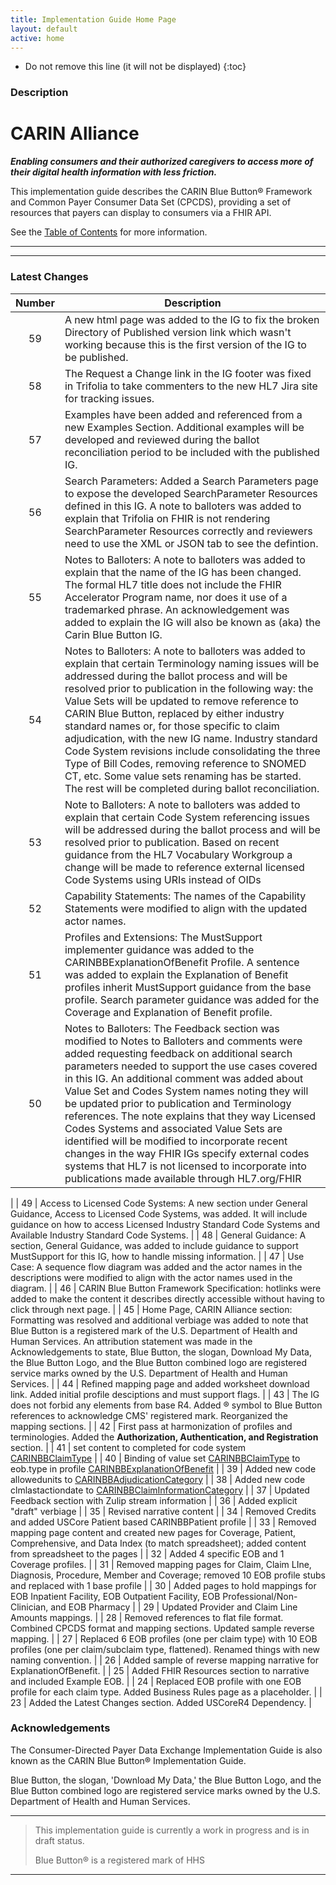 ```yaml
---
title: Implementation Guide Home Page
layout: default
active: home
---
```


<!-- { :.no_toc } -->

<!-- TOC  the css styling for this is \pages\assets\css\project.css under 'markdown-toc'-->

* Do not remove this line (it will not be displayed)
{:toc}

<!-- end TOC -->

### Description

# CARIN Alliance
**_Enabling consumers and their authorized caregivers to access more of their digital health information with less friction._**

This implementation guide describes the CARIN Blue Button&reg; Framework and Common Payer Consumer Data Set (CPCDS), providing a set of resources that payers can display to consumers via a FHIR API.

See the [Table of Contents](toc.html) for more information.

---

---
### Latest Changes


| Number | Description |
| :---: | --- |
| 59 | A new html page was added to the IG to fix the broken Directory of Published version link which wasn't working because this is the first version of the IG to be published. |
| 58 | The Request a Change link in the IG footer was fixed in Trifolia to take commenters to the new HL7 Jira site for tracking issues. |
| 57 | Examples have been added and referenced from a new Examples Section. Additional examples will be developed and reviewed during the ballot reconciliation period to be included with the published IG. |
| 56 | Search Parameters: Added a Search Parameters page to expose the developed SearchParameter Resources defined in this IG. A note to balloters was added to explain that Trifolia on FHIR is not rendering SearchParameter Resources correctly and reviewers need to use the XML or JSON tab to see the defintion. |
| 55 | Notes to Balloters: A note to balloters was added to explain that the name of the IG has been changed. The formal HL7 title does not include the FHIR Accelerator Program name, nor does it use of a trademarked phrase. An acknowledgement was added to explain the IG will also be known as (aka) the Carin Blue Button IG. |
| 54 | Notes to Balloters: A note to balloters was added to explain that certain Terminology naming issues will be addressed during the ballot process and will be resolved prior to publication in the following way: the Value Sets will be updated to remove reference to CARIN Blue Button, replaced by either industry standard names or, for those specific to claim adjudication, with the new IG name.  Industry standard Code System revisions include consolidating the three Type of Bill Codes, removing reference to SNOMED CT, etc. Some value sets renaming has be started. The rest will be completed during ballot reconciliation. |
| 53 | Note to Balloters: A note to balloters was added to explain that certain Code System referencing issues will be addressed during the ballot process and will be resolved prior to publication. Based on recent guidance from the HL7 Vocabulary Workgroup a change will be made to reference external licensed Code Systems using URIs instead of OIDs|
| 52 | Capability Statements: The names of the Capability Statements were modified to align with the updated actor names. |
| 51 | Profiles and Extensions: The MustSupport implementer guidance was added to the CARINBBExplanationOfBenefit Profile.  A sentence was added to explain the Explanation of Benefit profiles inherit MustSupport guidance from the base profile.  Search parameter guidance was added for the Coverage and Explanation of Benefit profile.  |
| 50 | Notes to Balloters: The Feedback section was modified to Notes to Balloters and comments were added requesting feedback on additional search parameters needed to support the use cases covered in this IG. An additional comment was added about Value Set and Codes System names noting they will be updated prior to publication and Terminology references. The note explains that they way Licensed Codes Systems and associated Value Sets are identified will be modified to incorporate recent changes in the way FHIR IGs specify external codes systems that HL7 is not licensed to incorporate into publications made available through HL7.org/FHIR 
|
| 49 | Access to Licensed Code Systems: A new section under General Guidance, Access to Licensed Code Systems, was added.  It will include guidance on how to access Licensed Industry Standard Code Systems and Available Industry Standard Code Systems. |
| 48 | General Guidance: A section, General Guidance, was added to include guidance to support MustSupport for this IG, how to handle missing information. |
| 47 | Use Case: A sequence flow diagram was added and the actor names in the descriptions were modified to align with the actor names used in the diagram. |
| 46 | CARIN Blue Button Framework Specification: hotlinks were added to make the content it describes directly accessible without having to click through next page. |
| 45 | Home Page, CARIN Alliance section: Formatting was resolved and additional verbiage was added to note that Blue Button is a registered mark of the U.S. Department of Health and Human Services. An attribution statement was made in the Acknowledgements to state, Blue Button, the slogan, Download My Data, the Blue Button Logo, and the Blue Button combined logo are registered service marks owned by the U.S. Department of Health and Human Services. |
| 44 | Refined mapping page and added worksheet download link. Added initial profile desciptions and  must support flags. |
| 43 | The IG does not forbid any elements from base R4. Added &reg; symbol to Blue Button references to acknowledge CMS' registered mark. Reorganized the mapping sections. |
| 42 | First pass at harmonization of profiles and terminologies. Added the **Authorization, Authentication, and Registration** section. |
| 41 | set content to completed for code system [CARINBBClaimType](http://hl7.org/fhir/us/carin/CodeSystem/carin-bb-claim-type) |
| 40 | 	Binding of value set [CARINBBClaimType](http://hl7.org/fhir/us/carin/ValueSet/carin-bb-claim-type) to eob.type in profile [CARINBBExplanationOfBenefit](http://hl7.org/fhir/us/carin/StructureDefinition/carin-bb-explanationofbenefit) |
| 39 | 	Added new code allowedunits to [CARINBBAdjudicationCategory](http://hl7.org/fhir/us/carin/CodeSystem/carin-bb-adjudicationcategory) |
| 38 | 	Added new code clmlastactiondate to [CARINBBClaimInformationCategory](http://hl7.org/fhir/us/carin/CodeSystem/carin-bb-claiminformationcategory) |
| 37 | Updated Feedback section with Zulip stream information |
| 36 | Added explicit "draft" verbiage |
| 35 | Revised narrative content |
| 34 | Removed Credits and added USCore Patient based CARINBBPatient profile |
| 33 | Removed mapping page content and created new pages for Coverage, Patient, Comprehensive, and Data Index (to match spreadsheet); added content from spreadsheet to the pages |
| 32 | Added 4 specific EOB and 1 Coverage profiles. |
| 31 | Removed mapping pages for Claim, Claim LIne, Diagnosis, Procedure, Member and Coverage; removed 10 EOB profile stubs and replaced with 1 base profile |
| 30 | Added pages to hold mappings for EOB Inpatient Facility, EOB Outpatient Facility, EOB Professional/Non-Clinician, and EOB Pharmacy |
| 29 | Updated Provider and Claim Line Amounts mappings. |
| 28 | Removed references to flat file format.  Combined CPCDS format and mapping sections. Updated sample reverse mapping. |
| 27 | Replaced 6 EOB profiles (one per claim type) with 10 EOB profiles (one per claim/subclaim type, flattened). Renamed things with new naming convention. |
| 26 | Added sample of reverse mapping narrative for ExplanationOfBenefit. |
| 25 | Added FHIR Resources section to narrative and included Example EOB. |
| 24 | Replaced EOB profile with one EOB profile for each claim type. Added Business Rules page as a placeholder. |
| 23 | Added the Latest Changes section. Added USCoreR4 Dependency. |


### Acknowledgements
The Consumer-Directed Payer Data Exchange Implementation Guide is also known as the CARIN Blue Button&reg; Implementation Guide.

Blue Button, the slogan, 'Download My Data,' the Blue Button Logo, and the Blue Button combined logo are registered service marks owned by the U.S. Department of Health and Human Services.

---
>This implementation guide is currently a work in progress and is in draft status.
>
>Blue Button&reg; is a registered mark of HHS
---


